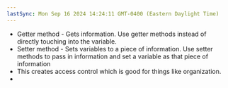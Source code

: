```yaml
---
lastSync: Mon Sep 16 2024 14:24:11 GMT-0400 (Eastern Daylight Time)
---
```

- Getter method - Gets information. Use getter methods instead of directly touching into the variable.
- Setter method - Sets variables to a piece of information. Use setter methods to pass in information and set a variable as that piece of information
- This creates access control which is good for things like organization.
- 